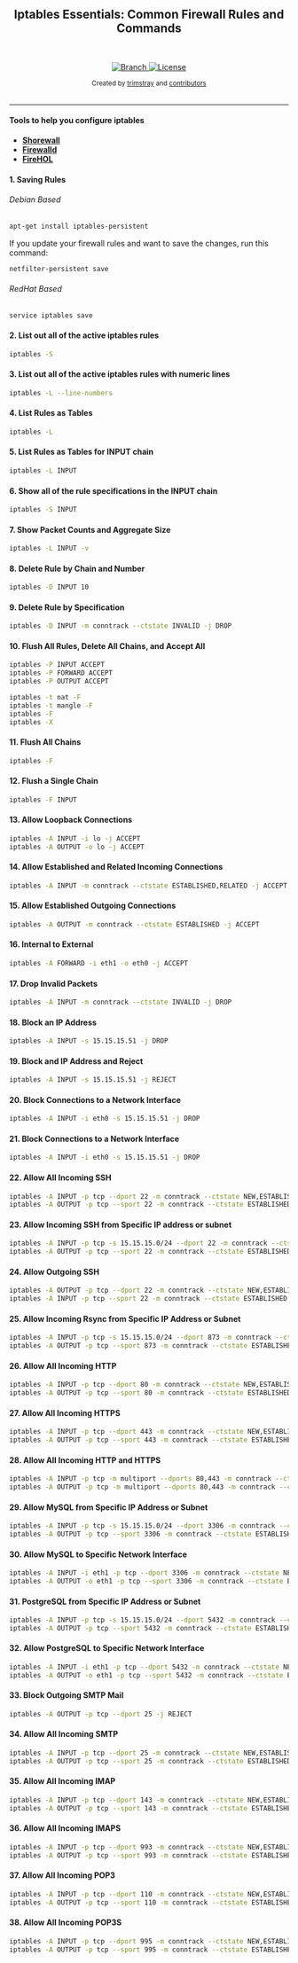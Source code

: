 <h2 align="center">Iptables Essentials: Common Firewall Rules and Commands</h2>

<br>

<p align="center">
  <a href="https://github.com/trimstray/iptables-essentials/tree/master">
    <img src="https://img.shields.io/badge/Branch-master-green.svg?longCache=true"
        alt="Branch">
  </a>
  <a href="http://www.gnu.org/licenses/">
    <img src="https://img.shields.io/badge/License-GNU-blue.svg?longCache=true"
        alt="License">
  </a>
</p>

<div align="center">
  <sub>Created by
  <a href="https://twitter.com/trimstray">trimstray</a> and
  <a href="https://github.com/trimstray/iptables-essentials/graphs/contributors">
    contributors
  </a>
</div>

<br>

****

#### Tools to help you configure iptables

- **[Shorewall](http://shorewall.org/)**
- **[Firewalld](https://firewalld.org/)**
- **[FireHOL](https://github.com/firehol/firehol)**

#### 1. Saving Rules

###### Debian Based

```bash
apt-get install iptables-persistent
```

If you update your firewall rules and want to save the changes, run this command:

```bash
netfilter-persistent save
```

###### RedHat Based

```bash
service iptables save
```

#### 2. List out all of the active iptables rules

```bash
iptables -S
```

#### 3. List out all of the active iptables rules with numeric lines

```bash
iptables -L --line-numbers
```

#### 4. List Rules as Tables

```bash
iptables -L
```

#### 5. List Rules as Tables for INPUT chain

```bash
iptables -L INPUT
```

#### 6. Show all of the rule specifications in the INPUT chain

```bash
iptables -S INPUT
```

#### 7. Show Packet Counts and Aggregate Size

```bash
iptables -L INPUT -v
```

#### 8. Delete Rule by Chain and Number

```bash
iptables -D INPUT 10
```

#### 9. Delete Rule by Specification

```bash
iptables -D INPUT -m conntrack --ctstate INVALID -j DROP
```

#### 10. Flush All Rules, Delete All Chains, and Accept All

```bash
iptables -P INPUT ACCEPT
iptables -P FORWARD ACCEPT
iptables -P OUTPUT ACCEPT

iptables -t nat -F
iptables -t mangle -F
iptables -F
iptables -X
```

#### 11. Flush All Chains

```bash
iptables -F
```

#### 12. Flush a Single Chain

```bash
iptables -F INPUT
```

#### 13. Allow Loopback Connections

```bash
iptables -A INPUT -i lo -j ACCEPT
iptables -A OUTPUT -o lo -j ACCEPT
```

#### 14. Allow Established and Related Incoming Connections

```bash
iptables -A INPUT -m conntrack --ctstate ESTABLISHED,RELATED -j ACCEPT
```

#### 15. Allow Established Outgoing Connections

```bash
iptables -A OUTPUT -m conntrack --ctstate ESTABLISHED -j ACCEPT
```

#### 16. Internal to External

```bash
iptables -A FORWARD -i eth1 -o eth0 -j ACCEPT
```

#### 17. Drop Invalid Packets

```bash
iptables -A INPUT -m conntrack --ctstate INVALID -j DROP
```

#### 18. Block an IP Address

```bash
iptables -A INPUT -s 15.15.15.51 -j DROP
```

#### 19. Block and IP Address and Reject

```bash
iptables -A INPUT -s 15.15.15.51 -j REJECT
```

#### 20. Block Connections to a Network Interface

```bash
iptables -A INPUT -i eth0 -s 15.15.15.51 -j DROP
```

#### 21. Block Connections to a Network Interface

```bash
iptables -A INPUT -i eth0 -s 15.15.15.51 -j DROP
```

#### 22. Allow All Incoming SSH

```bash
iptables -A INPUT -p tcp --dport 22 -m conntrack --ctstate NEW,ESTABLISHED -j ACCEPT
iptables -A OUTPUT -p tcp --sport 22 -m conntrack --ctstate ESTABLISHED -j ACCEPT
```

#### 23. Allow Incoming SSH from Specific IP address or subnet

```bash
iptables -A INPUT -p tcp -s 15.15.15.0/24 --dport 22 -m conntrack --ctstate NEW,ESTABLISHED -j ACCEPT
iptables -A OUTPUT -p tcp --sport 22 -m conntrack --ctstate ESTABLISHED -j ACCEPT
```

#### 24. Allow Outgoing SSH

```bash
iptables -A OUTPUT -p tcp --dport 22 -m conntrack --ctstate NEW,ESTABLISHED -j ACCEPT
iptables -A INPUT -p tcp --sport 22 -m conntrack --ctstate ESTABLISHED -j ACCEPT
```

#### 25. Allow Incoming Rsync from Specific IP Address or Subnet

```bash
iptables -A INPUT -p tcp -s 15.15.15.0/24 --dport 873 -m conntrack --ctstate NEW,ESTABLISHED -j ACCEPT
iptables -A OUTPUT -p tcp --sport 873 -m conntrack --ctstate ESTABLISHED -j ACCEPT
```

#### 26. Allow All Incoming HTTP

```bash
iptables -A INPUT -p tcp --dport 80 -m conntrack --ctstate NEW,ESTABLISHED -j ACCEPT
iptables -A OUTPUT -p tcp --sport 80 -m conntrack --ctstate ESTABLISHED -j ACCEPT
```

#### 27. Allow All Incoming HTTPS

```bash
iptables -A INPUT -p tcp --dport 443 -m conntrack --ctstate NEW,ESTABLISHED -j ACCEPT
iptables -A OUTPUT -p tcp --sport 443 -m conntrack --ctstate ESTABLISHED -j ACCEPT
```

#### 28. Allow All Incoming HTTP and HTTPS

```bash
iptables -A INPUT -p tcp -m multiport --dports 80,443 -m conntrack --ctstate NEW,ESTABLISHED -j ACCEPT
iptables -A OUTPUT -p tcp -m multiport --dports 80,443 -m conntrack --ctstate ESTABLISHED -j ACCEPT
```

#### 29. Allow MySQL from Specific IP Address or Subnet

```bash
iptables -A INPUT -p tcp -s 15.15.15.0/24 --dport 3306 -m conntrack --ctstate NEW,ESTABLISHED -j ACCEPT
iptables -A OUTPUT -p tcp --sport 3306 -m conntrack --ctstate ESTABLISHED -j ACCEPT
```

#### 30. Allow MySQL to Specific Network Interface

```bash
iptables -A INPUT -i eth1 -p tcp --dport 3306 -m conntrack --ctstate NEW,ESTABLISHED -j ACCEPT
iptables -A OUTPUT -o eth1 -p tcp --sport 3306 -m conntrack --ctstate ESTABLISHED -j ACCEPT
```

#### 31. PostgreSQL from Specific IP Address or Subnet

```bash
iptables -A INPUT -p tcp -s 15.15.15.0/24 --dport 5432 -m conntrack --ctstate NEW,ESTABLISHED -j ACCEPT
iptables -A OUTPUT -p tcp --sport 5432 -m conntrack --ctstate ESTABLISHED -j ACCEPT
```

#### 32. Allow PostgreSQL to Specific Network Interface

```bash
iptables -A INPUT -i eth1 -p tcp --dport 5432 -m conntrack --ctstate NEW,ESTABLISHED -j ACCEPT
iptables -A OUTPUT -o eth1 -p tcp --sport 5432 -m conntrack --ctstate ESTABLISHED -j ACCEPT
```

#### 33. Block Outgoing SMTP Mail

```bash
iptables -A OUTPUT -p tcp --dport 25 -j REJECT
```

#### 34. Allow All Incoming SMTP

```bash
iptables -A INPUT -p tcp --dport 25 -m conntrack --ctstate NEW,ESTABLISHED -j ACCEPT
iptables -A OUTPUT -p tcp --sport 25 -m conntrack --ctstate ESTABLISHED -j ACCEPT
```

#### 35. Allow All Incoming IMAP

```bash
iptables -A INPUT -p tcp --dport 143 -m conntrack --ctstate NEW,ESTABLISHED -j ACCEPT
iptables -A OUTPUT -p tcp --sport 143 -m conntrack --ctstate ESTABLISHED -j ACCEPT
```

#### 36. Allow All Incoming IMAPS

```bash
iptables -A INPUT -p tcp --dport 993 -m conntrack --ctstate NEW,ESTABLISHED -j ACCEPT
iptables -A OUTPUT -p tcp --sport 993 -m conntrack --ctstate ESTABLISHED -j ACCEPT
```

#### 37. Allow All Incoming POP3

```bash
iptables -A INPUT -p tcp --dport 110 -m conntrack --ctstate NEW,ESTABLISHED -j ACCEPT
iptables -A OUTPUT -p tcp --sport 110 -m conntrack --ctstate ESTABLISHED -j ACCEPT
```

#### 38. Allow All Incoming POP3S

```bash
iptables -A INPUT -p tcp --dport 995 -m conntrack --ctstate NEW,ESTABLISHED -j ACCEPT
iptables -A OUTPUT -p tcp --sport 995 -m conntrack --ctstate ESTABLISHED -j ACCEPT
```
